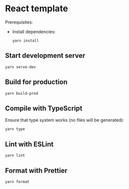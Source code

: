 # React template

Prerequisites:

* Install dependencies:

  ```shell
  yarn install
  ```

## Start development server

```shell
yarn serve-dev
```

## Build for production

```shell
yarn build-prod
```

## Compile with TypeScript

Ensure that type system works (no files will be generated):

```shell
yarn type
```

## Lint with ESLint

```shell
yarn lint
```

## Format with Prettier

```shell
yarn format
```
